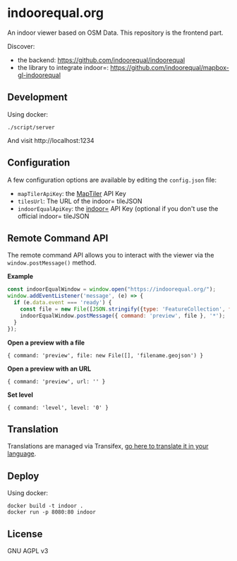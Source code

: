 # indoorequal.org

An indoor viewer based on OSM Data. This repository is the frontend part.

Discover:

- the backend: https://github.com/indoorequal/indoorequal
- the library to integrate indoor=: https://github.com/indoorequal/mapbox-gl-indoorequal

## Development

Using docker:

    ./script/server

And visit http://localhost:1234

## Configuration

A few configuration options are available by editing the `config.json` file:

- `mapTilerApiKey`: the [MapTiler](https://www.maptiler.com/) API Key
- `tilesUrl`: The URL of the indoor= tileJSON
- `indoorEqualApiKey`: the [indoor=](https://indoorequal.com/) API Key (optional if you don't use the official indoor= tileJSON

## Remote Command API

The remote command API allows you to interact with the viewer via the `window.postMessage()` method.

**Example**

```javascript
const indoorEqualWindow = window.open("https://indoorequal.org/");
window.addEventListener('message', (e) => {
  if (e.data.event === 'ready') {
    const file = new File([JSON.stringify({type: 'FeatureCollection', features: []})], 'test.geojson');
    indoorEqualWindow.postMessage({ command: 'preview', file }, '*');
  }
});
```

**Open a preview with a file**

`{ command: 'preview', file: new File([], 'filename.geojson') }`

**Open a preview with an URL**

`{ command: 'preview', url: '' }`


**Set level**

`{ command: 'level', level: '0' }`

## Translation

Translations are managed via Transifex, [go here to translate it in your language](https://www.transifex.com/indoorequal/indoorequalorg/languages/).

## Deploy

Using docker:

    docker build -t indoor .
    docker run -p 8080:80 indoor

## License

GNU AGPL v3
